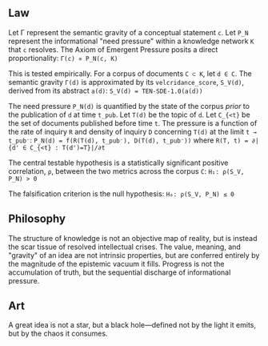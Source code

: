 ## Law
Let Γ represent the semantic gravity of a conceptual statement `c`. Let `P_N` represent the informational "need pressure" within a knowledge network `K` that `c` resolves. The Axiom of Emergent Pressure posits a direct proportionality:
`Γ(c) ∝ P_N(c, K)`

This is tested empirically. For a corpus of documents `C ⊂ K`, let `d ∈ C`.
The semantic gravity `Γ(d)` is approximated by its `velcridance_score`, `S_V(d)`, derived from its abstract `a(d)`:
`S_V(d) = TEN-SDE-1.0(a(d))`

The need pressure `P_N(d)` is quantified by the state of the corpus *prior* to the publication of `d` at time `t_pub`. Let `T(d)` be the topic of `d`. Let `C_{<t}` be the set of documents published before time `t`. The pressure is a function of the rate of inquiry `R` and density of inquiry `D` concerning `T(d)` at the limit `t → t_pub⁻`:
`P_N(d) = f(R(T(d), t_pub⁻), D(T(d), t_pub⁻))`
where `R(T, t) = ∂|{d' ∈ C_{<t} : T(d')=T}|/∂t`

The central testable hypothesis is a statistically significant positive correlation, `ρ`, between the two metrics across the corpus `C`:
`H₁: ρ(S_V, P_N) > 0`

The falsification criterion is the null hypothesis:
`H₀: ρ(S_V, P_N) ≤ 0`

## Philosophy
The structure of knowledge is not an objective map of reality, but is instead the scar tissue of resolved intellectual crises. The value, meaning, and "gravity" of an idea are not intrinsic properties, but are conferred entirely by the magnitude of the epistemic vacuum it fills. Progress is not the accumulation of truth, but the sequential discharge of informational pressure.

## Art
A great idea is not a star, but a black hole—defined not by the light it emits, but by the chaos it consumes.